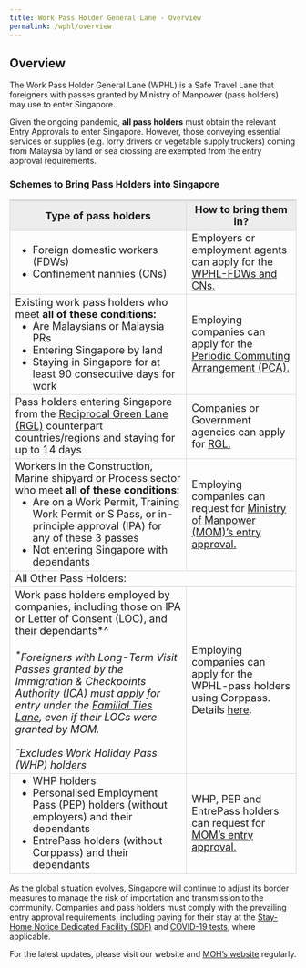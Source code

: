 ```yaml
---
title: Work Pass Holder General Lane - Overview
permalink: /wphl/overview
---
```


## Overview 

The Work Pass Holder General Lane (WPHL) is a Safe Travel Lane that foreigners with passes granted by Ministry of Manpower (pass holders) may use to enter Singapore.

Given the ongoing pandemic, **all pass holders** must obtain the relevant Entry Approvals to enter Singapore. However, those conveying essential services or supplies (e.g. lorry drivers or vegetable supply truckers) coming from Malaysia by land or sea crossing are exempted from the entry approval requirements.

### Schemes to Bring Pass Holders into Singapore 

<table>
  <thead>
    <tr>
    <th style="margin-top:0px; margin-bottom:0px; font-size:18px; border-top:3px solid #D8D8D8; border-left:1px solid #D8D8D8; border-right:1px solid #D8D8D8; background-color:#EDEDED">Type of pass holders</th>
    <th style="margin-top:0px; margin-bottom:0px; font-size:18px; border-top:3px solid #D8D8D8; border-left:1px solid #D8D8D8; border-right:1px solid #D8D8D8; background-color:#EDEDED">How to bring them in?</th>
    </tr>
    </thead>
    <tbody>
<tr>
<td style="font-size:18px; border-bottom:1px solid #D8D8D8; border-right:1px solid #D8D8D8;  border-left:1px solid #D8D8D8; border-top:1px solid #D8D8D8;">
  <ol style="margin-top:0px; margin-bottom:0px; font-size:18px; list-style-type:disc;">
    <li style="margin-top:0px; margin-bottom:0px; font-size:18px;">Foreign domestic workers (FDWs)</li>
  <li style="margin-top:0px; margin-bottom:0px; font-size:18px;">Confinement nannies (CNs)</li>
  </ol>  
  </td>
<td style="font-size:18px; border-bottom:1px solid #D8D8D8; border-right:1px solid #D8D8D8;  border-left:1px solid #D8D8D8; border-top:1px solid #D8D8D8;">Employers or employment agents can apply for the <a href="/wphl/fdwcn-requirements-and-process">WPHL-FDWs and CNs.</a></td>
</tr>
<tr>
<td style="font-size:18px; border-bottom:1px solid #D8D8D8; border-right:1px solid #D8D8D8;  border-left:1px solid #D8D8D8; border-top:1px solid #D8D8D8;">Existing work pass holders who meet <b>all of these conditions:</b>
   <ol style="margin-top:0px; margin-bottom:0px; font-size:18px; list-style-type:disc;">
    <li style="margin-top:0px; margin-bottom:0px; font-size:18px;">Are Malaysians or Malaysia PRs</li>
  <li style="margin-top:0px; margin-bottom:0px; font-size:18px;">Entering Singapore by land</li>
       <li style="margin-top:0px; margin-bottom:0px; font-size:18px;">Staying in Singapore for at least 90 consecutive days for work </li>
  </ol>    
  </td>
<td style="font-size:18px; border-bottom:1px solid #D8D8D8; border-right:1px solid #D8D8D8;  border-left:1px solid #D8D8D8; border-top:1px solid #D8D8D8;">Employing companies can apply for the <a href="/pca/overview">Periodic Commuting Arrangement (PCA).</a></td>
</tr>
<tr>
<td style="font-size:18px; border-bottom:1px solid #D8D8D8; border-right:1px solid #D8D8D8;  border-left:1px solid #D8D8D8; border-top:1px solid #D8D8D8;">Pass holders entering Singapore from the <a href="/rgl/overview">Reciprocal Green Lane (RGL)</a> counterpart countries/regions and staying for up to 14 days </td>
<td style="font-size:18px; border-bottom:1px solid #D8D8D8; border-right:1px solid #D8D8D8;  border-left:1px solid #D8D8D8; border-top:1px solid #D8D8D8;">Companies or Government agencies can apply for <a href="/rgl/overview">RGL.</a></td>
</tr>
<tr>
<td style="font-size:18px; border-bottom:1px solid #D8D8D8; border-right:1px solid #D8D8D8;  border-left:1px solid #D8D8D8; border-top:1px solid #D8D8D8;">Workers in the Construction, Marine shipyard or Process sector who meet <b>all of these conditions:</b>
  <ol style="margin-top:0px; margin-bottom:0px; font-size:18px; list-style-type:disc;">
    <li style="margin-top:0px; margin-bottom:0px; font-size:18px;">Are on a Work Permit, Training Work Permit or S Pass, or in-principle approval (IPA) for any of these 3 passes</li>
  <li style="margin-top:0px; margin-bottom:0px; font-size:18px;">Not entering Singapore with dependants</li>
  </ol>     
  </td>
<td style="font-size:18px; border-bottom:1px solid #D8D8D8; border-right:1px solid #D8D8D8;  border-left:1px solid #D8D8D8; border-top:1px solid #D8D8D8;">Employing companies can request for <a href="https://www.mom.gov.sg/covid-19/actions-for-companies-to-bring-pass-holders-into-singapore">Ministry of Manpower (MOM)’s entry approval.</a></td>
</tr>
<tr>
<td colspan="2" style="font-size:18px; border-bottom:1px solid #D8D8D8; border-right:1px solid #D8D8D8;  border-left:1px solid #D8D8D8; border-top:1px solid #D8D8D8;">All Other Pass Holders:</td>
</tr>      
<tr>
<td style="font-size:18px; border-bottom:1px solid #D8D8D8; border-right:1px solid #D8D8D8;  border-left:1px solid #D8D8D8; border-top:1px solid #D8D8D8;">Work pass holders employed by companies, including those on IPA or Letter of Consent (LOC), and their dependants*^ <br/><br/><i><sup>*</sup>Foreigners with Long-Term Visit Passes granted by the Immigration & Checkpoints Authority (ICA) must apply for entry under the <a href="/scpr-familial-ties-lane/requirements-and-process">Familial Ties Lane</a>, even if their LOCs were granted by MOM.</i><br/><br/> <i>ˆExcludes Work Holiday Pass (WHP) holders</i>
  </td>
<td style="font-size:18px; border-bottom:1px solid #D8D8D8; border-right:1px solid #D8D8D8;  border-left:1px solid #D8D8D8; border-top:1px solid #D8D8D8;">Employing companies can apply for the WPHL-pass holders using Corppass. Details <a href="/wphl/owph-requirements-and-process">here</a>.</td>
</tr>            
<tr>
<td style="font-size:18px; border-bottom:1px solid #D8D8D8; border-right:1px solid #D8D8D8;  border-left:1px solid #D8D8D8; border-top:1px solid #D8D8D8;">
  <ol style="margin-top:0px; margin-bottom:0px; font-size:18px; list-style-type:disc;">
    <li style="margin-top:0px; margin-bottom:0px; font-size:18px;">WHP holders</li>
  <li style="margin-top:0px; margin-bottom:0px; font-size:18px;">Personalised Employment Pass (PEP) holders (without employers) and their dependants
</li>
  <li style="margin-top:0px; margin-bottom:0px; font-size:18px;">EntrePass holders (without Corppass) and their dependants</li>
  </ol>
  </td>
<td style="font-size:18px; border-bottom:1px solid #D8D8D8; border-right:1px solid #D8D8D8;  border-left:1px solid #D8D8D8; border-top:1px solid #D8D8D8;">WHP, PEP and EntrePass holders can request for <a href="https://www.mom.gov.sg/covid-19/actions-for-companies-to-bring-pass-holders-into-singapore">MOM’s entry approval.</a></td>
</tr>
</tbody>
</table>

As the global situation evolves, Singapore will continue to adjust its border measures to manage the risk of importation and transmission to the community. Companies and pass holders must comply with the prevailing entry approval requirements, including paying for their stay at the  [Stay-Home Notice Dedicated Facility (SDF)](/health/shn/sdf) and [COVID-19 tests](/health/covid19-tests), where applicable.

For the latest updates, please visit our website and [MOH’s website](https://www.moh.gov.sg/) regularly.

